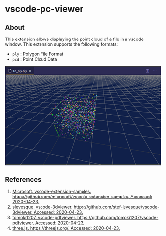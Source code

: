 # vscode-pc-viewer
## About
This extension allows displaying the point cloud of a file in a vscode window. This extension supports the following formats:

- `ply` : Polygon File Format
- `pcd` : Point Cloud Data

![fig1](img/fig1.png)

## References
1. [Microsoft. vscode-extension-samples. https://github.com/microsoft/vscode-extension-samples, Accessed: 2020-04-23.](https://github.com/microsoft/vscode-extension-samples)
2. [slevesque. vscode-3dviewer. https://github.com/stef-levesque/vscode-3dviewer. Accessed: 2020-04-23.](https://marketplace.visualstudio.com/items?itemName=slevesque.vscode-3dviewer)
3. [tomoki1207. vscode-pdfviewer. https://github.com/tomoki1207/vscode-pdfviewer. Accessed: 2020-04-23.](https://marketplace.visualstudio.com/items?itemName=tomoki1207.pdf)
4. [three.js. https://threejs.org/. Accessed: 2020-04-23.](https://threejs.org/)


